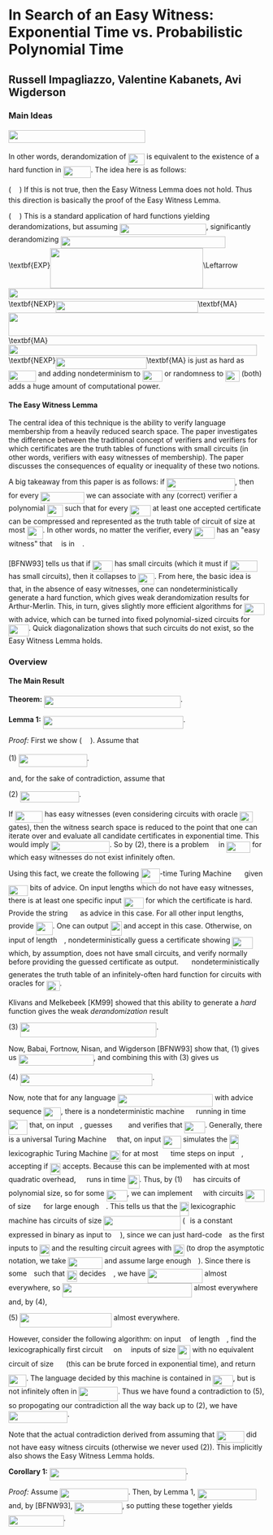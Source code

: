 # In Search of an Easy Witness: Exponential Time vs. Probabilistic Polynomial Time

## Russell Impagliazzo, Valentine Kabanets, Avi Wigderson

### Main Ideas

#### <img src="/notes/papers/tex/b560ff2705f21960f31f0200a056e607.svg?invert_in_darkmode&sanitize=true" align="middle" width="268.58288655pt" height="24.65753399999998pt"/>

In other words, derandomization of <img src="/notes/papers/tex/ba007d1b3734900f1caf239e9617b838.svg?invert_in_darkmode&sanitize=true" align="middle" width="32.23728584999999pt" height="22.55708729999998pt"/> is equivalent to the existence of a hard function in <img src="/notes/papers/tex/3262497f78af8a499e76e85f7bdb9422.svg?invert_in_darkmode&sanitize=true" align="middle" width="54.42894764999999pt" height="22.55708729999998pt"/>.  The idea here is as follows:

(<img src="/notes/papers/tex/777d001ea1ec5971b67bb546ed760f97.svg?invert_in_darkmode&sanitize=true" align="middle" width="16.43840384999999pt" height="14.15524440000002pt"/>) If this is not true, then the Easy Witness Lemma does not hold.  Thus this direction is basically the proof of the Easy Witness Lemma.

(<img src="/notes/papers/tex/bd9e3b94a2cd2f370d50ece113f7b316.svg?invert_in_darkmode&sanitize=true" align="middle" width="16.43840384999999pt" height="14.15524440000002pt"/>) This is a standard application of hard functions yielding derandomizations, but assuming <img src="/notes/papers/tex/525986dc5b84a8968c8c8655d1e89fb7.svg?invert_in_darkmode&sanitize=true" align="middle" width="170.1359583pt" height="22.55708729999998pt"/>, significantly derandomizing <img src="/notes/papers/tex/c9d3ac79f99a44be0c1cb74a8c375e62.svg?invert_in_darkmode&sanitize=true" align="middle" width="324.68033234999996pt" height="22.831056599999986pt"/>\textbf{EXP}<img src="/notes/papers/tex/ec70291030106ac15d415edd02b0f643.svg?invert_in_darkmode&sanitize=true" align="middle" width="300.74377245pt" height="78.90410880000002pt"/>\Leftarrow<img src="/notes/papers/tex/5eea368b69816f8bbb20a90fa4d570f8.svg?invert_in_darkmode&sanitize=true" align="middle" width="523.3827588pt" height="22.831056599999986pt"/>\textbf{NEXP}<img src="/notes/papers/tex/14c62bb42d5fbaa35b5f00177040d5a3.svg?invert_in_darkmode&sanitize=true" align="middle" width="280.26696225pt" height="22.831056599999986pt"/>\textbf{MA}<img src="/notes/papers/tex/1a6cca6d1f3b3a39f8e4a77ff18c323f.svg?invert_in_darkmode&sanitize=true" align="middle" width="568.17492105pt" height="45.84475830000002pt"/>\textbf{MA}<img src="/notes/papers/tex/c05d5cf9f7c599f64d1b7289537d59a0.svg?invert_in_darkmode&sanitize=true" align="middle" width="488.88754529999994pt" height="22.831056599999986pt"/>\textbf{NEXP}<img src="/notes/papers/tex/0e1a228a69d0b9657310edcc8634eeb9.svg?invert_in_darkmode&sanitize=true" align="middle" width="179.1665469pt" height="22.831056599999986pt"/>\textbf{MA} is just as hard as <img src="/notes/papers/tex/3262497f78af8a499e76e85f7bdb9422.svg?invert_in_darkmode&sanitize=true" align="middle" width="54.42894764999999pt" height="22.55708729999998pt"/> and adding nondeterminism to <img src="/notes/papers/tex/1badc9c9493a0421ec689d7633f092e8.svg?invert_in_darkmode&sanitize=true" align="middle" width="39.29203574999999pt" height="22.55708729999998pt"/> or randomness to <img src="/notes/papers/tex/93d804881a17daf5af04dfd29bae3c5b.svg?invert_in_darkmode&sanitize=true" align="middle" width="27.716759399999994pt" height="22.55708729999998pt"/> (both) adds a huge amount of computational power.

#### The Easy Witness Lemma

The central idea of this technique is the ability to verify language membership from a heavily reduced search space.  The paper investigates the difference between the traditional concept of verifiers and verifiers for which certificates are the truth tables of functions with small circuits (in other words, verifiers with easy witnesses of membership).  The paper discusses the consequences of equality or inequality of these two notions.

A big takeaway from this paper is as follows: if <img src="/notes/papers/tex/77fc0a70b06f5a122e80d7a9dd446aa7.svg?invert_in_darkmode&sanitize=true" align="middle" width="134.69101634999998pt" height="24.65753399999998pt"/>, then for every <img src="/notes/papers/tex/192ad4ff2d53a3ec021edaa9374abad4.svg?invert_in_darkmode&sanitize=true" align="middle" width="85.70732774999999pt" height="22.55708729999998pt"/> we can associate with any (correct) verifier a polynomial <img src="/notes/papers/tex/c62c4d1f4cea69da63734be038d89dea.svg?invert_in_darkmode&sanitize=true" align="middle" width="30.92287604999999pt" height="24.65753399999998pt"/> such that for every <img src="/notes/papers/tex/60cd4b11237e4bc3ddd5d01c0853f07d.svg?invert_in_darkmode&sanitize=true" align="middle" width="40.67336789999999pt" height="22.465723500000017pt"/> at least one accepted certificate can be compressed and represented as the truth table of circuit of size at most <img src="/notes/papers/tex/c62c4d1f4cea69da63734be038d89dea.svg?invert_in_darkmode&sanitize=true" align="middle" width="30.92287604999999pt" height="24.65753399999998pt"/>.  In other words, no matter the verifier, every <img src="/notes/papers/tex/60cd4b11237e4bc3ddd5d01c0853f07d.svg?invert_in_darkmode&sanitize=true" align="middle" width="40.67336789999999pt" height="22.465723500000017pt"/> has an "easy witness" that <img src="/notes/papers/tex/332cc365a4987aacce0ead01b8bdcc0b.svg?invert_in_darkmode&sanitize=true" align="middle" width="9.39498779999999pt" height="14.15524440000002pt"/> is in <img src="/notes/papers/tex/ddcb483302ed36a59286424aa5e0be17.svg?invert_in_darkmode&sanitize=true" align="middle" width="11.18724254999999pt" height="22.465723500000017pt"/>.

\[BFNW93\] tells us that if <img src="/notes/papers/tex/0fa7e1e4059a89859c4afd74d72979f5.svg?invert_in_darkmode&sanitize=true" align="middle" width="39.634494899999986pt" height="22.55708729999998pt"/> has small circuits (which it must if <img src="/notes/papers/tex/3262497f78af8a499e76e85f7bdb9422.svg?invert_in_darkmode&sanitize=true" align="middle" width="54.42894764999999pt" height="22.55708729999998pt"/> has small circuits), then it collapses to <img src="/notes/papers/tex/ba007d1b3734900f1caf239e9617b838.svg?invert_in_darkmode&sanitize=true" align="middle" width="32.23728584999999pt" height="22.55708729999998pt"/>.  From here, the basic idea is that, in the absence of easy witnesses, one can nondeterministically generate a hard function, which gives weak derandomization results for Arthur-Merlin.  This, in turn, gives slightly more efficient algorithms for <img src="/notes/papers/tex/0fa7e1e4059a89859c4afd74d72979f5.svg?invert_in_darkmode&sanitize=true" align="middle" width="39.634494899999986pt" height="22.55708729999998pt"/> with advice, which can be turned into fixed polynomial-sized circuits for <img src="/notes/papers/tex/0fa7e1e4059a89859c4afd74d72979f5.svg?invert_in_darkmode&sanitize=true" align="middle" width="39.634494899999986pt" height="22.55708729999998pt"/>.  Quick diagonalization shows that such circuits do not exist, so the Easy Witness Lemma holds.

### Overview

#### The Main Result

**Theorem:** <img src="/notes/papers/tex/9ff8b145b8b0b269a0062e64c43eb8d2.svg?invert_in_darkmode&sanitize=true" align="middle" width="268.58288655pt" height="24.65753399999998pt"/>.

**Lemma 1:** <img src="/notes/papers/tex/7f79b4f287a32cefcea2d5bb0245b209.svg?invert_in_darkmode&sanitize=true" align="middle" width="275.9800956pt" height="24.65753399999998pt"/>.

*Proof:* First we show (<img src="/notes/papers/tex/777d001ea1ec5971b67bb546ed760f97.svg?invert_in_darkmode&sanitize=true" align="middle" width="16.43840384999999pt" height="14.15524440000002pt"/>).  Assume that 

(1) <img src="/notes/papers/tex/77fc0a70b06f5a122e80d7a9dd446aa7.svg?invert_in_darkmode&sanitize=true" align="middle" width="134.69101634999998pt" height="24.65753399999998pt"/>.

and, for the sake of contradiction, assume that

(2) <img src="/notes/papers/tex/8de03f1ff93f09bbe377652be283542a.svg?invert_in_darkmode&sanitize=true" align="middle" width="115.98105419999997pt" height="22.831056599999986pt"/>.

If <img src="/notes/papers/tex/3262497f78af8a499e76e85f7bdb9422.svg?invert_in_darkmode&sanitize=true" align="middle" width="54.42894764999999pt" height="22.55708729999998pt"/> has easy witnesses (even considering circuits with oracle <img src="/notes/papers/tex/95d4aeb7638140fd70ba48c1d0a76c2d.svg?invert_in_darkmode&sanitize=true" align="middle" width="25.890204449999988pt" height="20.09134050000002pt"/> gates), then the witness search space is reduced to the point that one can iterate over and evaluate all candidate certificates in exponential time.  This would imply <img src="/notes/papers/tex/d5b0955968ea3cad6274f10a34ac8d12.svg?invert_in_darkmode&sanitize=true" align="middle" width="115.98105419999997pt" height="22.55708729999998pt"/>.  So by (2), there is a problem <img src="/notes/papers/tex/ddcb483302ed36a59286424aa5e0be17.svg?invert_in_darkmode&sanitize=true" align="middle" width="11.18724254999999pt" height="22.465723500000017pt"/> in <img src="/notes/papers/tex/8d6516164fea0dbeb5f2d6a973eeefd9.svg?invert_in_darkmode&sanitize=true" align="middle" width="47.032081799999986pt" height="22.465723500000017pt"/> for which easy witnesses do not exist infinitely often.

Using this fact, we create the following <img src="/notes/papers/tex/d68ffd33fdb660a33b5f4f61ed55160b.svg?invert_in_darkmode&sanitize=true" align="middle" width="36.97176944999999pt" height="29.190975000000005pt"/>-time Turing Machine <img src="/notes/papers/tex/fb97d38bcc19230b0acd442e17db879c.svg?invert_in_darkmode&sanitize=true" align="middle" width="17.73973739999999pt" height="22.465723500000017pt"/> given <img src="/notes/papers/tex/3f18d8f60c110e865571bba5ba67dcc6.svg?invert_in_darkmode&sanitize=true" align="middle" width="38.17727759999999pt" height="21.18721440000001pt"/> bits of advice.  On input lengths which do not have easy witnesses, there is at least one specific input <img src="/notes/papers/tex/36e95cdc0bd5ff0a4db1e282cb0402b8.svg?invert_in_darkmode&sanitize=true" align="middle" width="39.645998699999986pt" height="22.465723500000017pt"/> for which the certificate is hard.  Provide the string <img src="/notes/papers/tex/d0a62868544bbe8b43be9c0e7beb17cf.svg?invert_in_darkmode&sanitize=true" align="middle" width="16.58683124999999pt" height="21.18721440000001pt"/> as advice in this case.  For all other input lengths, provide <img src="/notes/papers/tex/3de7c9704c3fdf394d3bbbd915894994.svg?invert_in_darkmode&sanitize=true" align="middle" width="32.98915289999999pt" height="26.76175259999998pt"/>.  One can output <img src="/notes/papers/tex/5254e6ee076b978d5eb10b36ba83cffc.svg?invert_in_darkmode&sanitize=true" align="middle" width="22.011217799999987pt" height="28.92981300000002pt"/> and accept in this case.  Otherwise, on input of length <img src="/notes/papers/tex/55a049b8f161ae7cfeb0197d75aff967.svg?invert_in_darkmode&sanitize=true" align="middle" width="9.86687624999999pt" height="14.15524440000002pt"/>, nondeterministically guess a certificate showing <img src="/notes/papers/tex/60cd4b11237e4bc3ddd5d01c0853f07d.svg?invert_in_darkmode&sanitize=true" align="middle" width="40.67336789999999pt" height="22.465723500000017pt"/> which, by assumption, does not have small circuits, and verify normally before providing the guessed certificate as output.  <img src="/notes/papers/tex/fb97d38bcc19230b0acd442e17db879c.svg?invert_in_darkmode&sanitize=true" align="middle" width="17.73973739999999pt" height="22.465723500000017pt"/> nondeterministically generates the truth table of an infinitely-often hard function for circuits with oracles for <img src="/notes/papers/tex/95d4aeb7638140fd70ba48c1d0a76c2d.svg?invert_in_darkmode&sanitize=true" align="middle" width="25.890204449999988pt" height="20.09134050000002pt"/>.

Klivans and Melkebeek \[KM99\] showed that this ability to generate a *hard* function gives the weak *derandomization* result

(3) <img src="/notes/papers/tex/4e86b8b0cd20852ec4ac817fc5b6f8c4.svg?invert_in_darkmode&sanitize=true" align="middle" width="268.5137961pt" height="28.92981300000002pt"/>.

Now, Babai, Fortnow, Nisan, and Wigderson \[BFNW93\] show that, (1) gives us <img src="/notes/papers/tex/e9338db5ed13d5096e92191a285dca77.svg?invert_in_darkmode&sanitize=true" align="middle" width="147.94430309999998pt" height="22.55708729999998pt"/>, and combining this with (3) gives us 

(4) <img src="/notes/papers/tex/213a7f85b1da5766cc913a0a8db53f80.svg?invert_in_darkmode&sanitize=true" align="middle" width="260.0010995999999pt" height="24.65753399999998pt"/>.

Now, note that for any language <img src="/notes/papers/tex/dd48c7d3098a962704a9ae9c99fb5437.svg?invert_in_darkmode&sanitize=true" align="middle" width="187.71830054999998pt" height="24.65753399999998pt"/> with advice sequence <img src="/notes/papers/tex/819c7cae4698d7e6622b092e0b0a12c5.svg?invert_in_darkmode&sanitize=true" align="middle" width="34.07550464999999pt" height="24.65753399999998pt"/>, there is a nondeterministic machine <img src="/notes/papers/tex/f9c4988898e7f532b9f826a75014ed3c.svg?invert_in_darkmode&sanitize=true" align="middle" width="14.99998994999999pt" height="22.465723500000017pt"/> running in time <img src="/notes/papers/tex/d68ffd33fdb660a33b5f4f61ed55160b.svg?invert_in_darkmode&sanitize=true" align="middle" width="36.97176944999999pt" height="29.190975000000005pt"/> that, on input <img src="/notes/papers/tex/332cc365a4987aacce0ead01b8bdcc0b.svg?invert_in_darkmode&sanitize=true" align="middle" width="9.39498779999999pt" height="14.15524440000002pt"/>, guesses <img src="/notes/papers/tex/15a9e6cb779720a41451837d42e46a8e.svg?invert_in_darkmode&sanitize=true" align="middle" width="23.322070199999988pt" height="14.15524440000002pt"/> and verifies that <img src="/notes/papers/tex/60cd4b11237e4bc3ddd5d01c0853f07d.svg?invert_in_darkmode&sanitize=true" align="middle" width="40.67336789999999pt" height="22.465723500000017pt"/>.  Generally, there is a universal Turing Machine <img src="/notes/papers/tex/6bac6ec50c01592407695ef84f457232.svg?invert_in_darkmode&sanitize=true" align="middle" width="13.01596064999999pt" height="22.465723500000017pt"/> that, on input <img src="/notes/papers/tex/507fea80923da3e770e126ce607dd7d6.svg?invert_in_darkmode&sanitize=true" align="middle" width="35.14953089999999pt" height="24.65753399999998pt"/> simulates the <img src="/notes/papers/tex/2816079e0c533ee8a8148e5215141fe3.svg?invert_in_darkmode&sanitize=true" align="middle" width="18.06055514999999pt" height="27.91243950000002pt"/> lexicographic Turing Machine <img src="/notes/papers/tex/e8a87898efc00bd6e44ae2c7edcfcd1c.svg?invert_in_darkmode&sanitize=true" align="middle" width="20.598413549999993pt" height="22.465723500000017pt"/> for at most <img src="/notes/papers/tex/f8f25e4580c418a51dc556db0d8d2b93.svg?invert_in_darkmode&sanitize=true" align="middle" width="16.34523329999999pt" height="21.839370299999988pt"/> time steps on input <img src="/notes/papers/tex/332cc365a4987aacce0ead01b8bdcc0b.svg?invert_in_darkmode&sanitize=true" align="middle" width="9.39498779999999pt" height="14.15524440000002pt"/>, accepting if <img src="/notes/papers/tex/e8a87898efc00bd6e44ae2c7edcfcd1c.svg?invert_in_darkmode&sanitize=true" align="middle" width="20.598413549999993pt" height="22.465723500000017pt"/> accepts.  Because this can be implemented with at most quadratic overhead, <img src="/notes/papers/tex/6bac6ec50c01592407695ef84f457232.svg?invert_in_darkmode&sanitize=true" align="middle" width="13.01596064999999pt" height="22.465723500000017pt"/> runs in time <img src="/notes/papers/tex/d28295e60fcb6a3ca543858aaf794ac9.svg?invert_in_darkmode&sanitize=true" align="middle" width="22.89777929999999pt" height="26.76175259999998pt"/>.  Thus, by (1) <img src="/notes/papers/tex/6bac6ec50c01592407695ef84f457232.svg?invert_in_darkmode&sanitize=true" align="middle" width="13.01596064999999pt" height="22.465723500000017pt"/> has circuits of polynomial size, so for some <img src="/notes/papers/tex/b9798a6be0b063a31e64e1c3b8d0988c.svg?invert_in_darkmode&sanitize=true" align="middle" width="41.03867954999999pt" height="22.831056599999986pt"/>, we can implement <img src="/notes/papers/tex/6bac6ec50c01592407695ef84f457232.svg?invert_in_darkmode&sanitize=true" align="middle" width="13.01596064999999pt" height="22.465723500000017pt"/> with circuits <img src="/notes/papers/tex/472992d46a71981edd1dea7c131bd026.svg?invert_in_darkmode&sanitize=true" align="middle" width="37.135200299999994pt" height="24.65753399999998pt"/> of size <img src="/notes/papers/tex/caffed0f63065b42501fe6d23e50bbf9.svg?invert_in_darkmode&sanitize=true" align="middle" width="17.132905349999987pt" height="27.91243950000002pt"/> for large enough <img src="/notes/papers/tex/55a049b8f161ae7cfeb0197d75aff967.svg?invert_in_darkmode&sanitize=true" align="middle" width="9.86687624999999pt" height="14.15524440000002pt"/>.  This tells us that the <img src="/notes/papers/tex/2816079e0c533ee8a8148e5215141fe3.svg?invert_in_darkmode&sanitize=true" align="middle" width="18.06055514999999pt" height="27.91243950000002pt"/> lexicographic machine has circuits of size <img src="/notes/papers/tex/821c27d68262b44c38cf41f0e79f2a18.svg?invert_in_darkmode&sanitize=true" align="middle" width="151.14335279999997pt" height="27.94539330000001pt"/> (<img src="/notes/papers/tex/77a3b857d53fb44e33b53e4c8b68351a.svg?invert_in_darkmode&sanitize=true" align="middle" width="5.663225699999989pt" height="21.68300969999999pt"/> is a constant expressed in binary as input to <img src="/notes/papers/tex/6bac6ec50c01592407695ef84f457232.svg?invert_in_darkmode&sanitize=true" align="middle" width="13.01596064999999pt" height="22.465723500000017pt"/>), since we can just hard-code <img src="/notes/papers/tex/77a3b857d53fb44e33b53e4c8b68351a.svg?invert_in_darkmode&sanitize=true" align="middle" width="5.663225699999989pt" height="21.68300969999999pt"/> as the first inputs to <img src="/notes/papers/tex/269df1b24837e284ec791de3ae768620.svg?invert_in_darkmode&sanitize=true" align="middle" width="19.87487204999999pt" height="22.465723500000017pt"/> and the resulting circuit agrees with <img src="/notes/papers/tex/e8a87898efc00bd6e44ae2c7edcfcd1c.svg?invert_in_darkmode&sanitize=true" align="middle" width="20.598413549999993pt" height="22.465723500000017pt"/> (to drop the asymptotic notation, we take <img src="/notes/papers/tex/10e6efdabaa434b75fda9d534d66ecac.svg?invert_in_darkmode&sanitize=true" align="middle" width="67.85935694999998pt" height="22.831056599999986pt"/> and assume large enough <img src="/notes/papers/tex/55a049b8f161ae7cfeb0197d75aff967.svg?invert_in_darkmode&sanitize=true" align="middle" width="9.86687624999999pt" height="14.15524440000002pt"/>).  Since there is some <img src="/notes/papers/tex/77a3b857d53fb44e33b53e4c8b68351a.svg?invert_in_darkmode&sanitize=true" align="middle" width="5.663225699999989pt" height="21.68300969999999pt"/> such that <img src="/notes/papers/tex/e8a87898efc00bd6e44ae2c7edcfcd1c.svg?invert_in_darkmode&sanitize=true" align="middle" width="20.598413549999993pt" height="22.465723500000017pt"/> decides <img src="/notes/papers/tex/ddcb483302ed36a59286424aa5e0be17.svg?invert_in_darkmode&sanitize=true" align="middle" width="11.18724254999999pt" height="22.465723500000017pt"/>, we have <img src="/notes/papers/tex/96220ab4de9e9a9db5118000767ca285.svg?invert_in_darkmode&sanitize=true" align="middle" width="108.26209019999999pt" height="27.94539330000001pt"/> almost everywhere, so <img src="/notes/papers/tex/afd1d9bc915366f5445b3824dde604b9.svg?invert_in_darkmode&sanitize=true" align="middle" width="255.34126034999997pt" height="27.94539330000001pt"/> almost everywhere and, by (4),

(5) <img src="/notes/papers/tex/eb81fac0175f1014da70e12ca2ad5bf6.svg?invert_in_darkmode&sanitize=true" align="middle" width="180.54488924999998pt" height="27.94539330000001pt"/> almost everywhere.

However, consider the following algorithm: on input <img src="/notes/papers/tex/332cc365a4987aacce0ead01b8bdcc0b.svg?invert_in_darkmode&sanitize=true" align="middle" width="9.39498779999999pt" height="14.15524440000002pt"/> of length <img src="/notes/papers/tex/55a049b8f161ae7cfeb0197d75aff967.svg?invert_in_darkmode&sanitize=true" align="middle" width="9.86687624999999pt" height="14.15524440000002pt"/>, find the lexicographically first circuit <img src="/notes/papers/tex/9b325b9e31e85137d1de765f43c0f8bc.svg?invert_in_darkmode&sanitize=true" align="middle" width="12.92464304999999pt" height="22.465723500000017pt"/> on <img src="/notes/papers/tex/55a049b8f161ae7cfeb0197d75aff967.svg?invert_in_darkmode&sanitize=true" align="middle" width="9.86687624999999pt" height="14.15524440000002pt"/> inputs of size <img src="/notes/papers/tex/8224eee88e79590f29fc5f7be8ab0b6a.svg?invert_in_darkmode&sanitize=true" align="middle" width="24.92916359999999pt" height="27.91243950000002pt"/> with no equivalent circuit of size <img src="/notes/papers/tex/bb32ea06aa4bd99833ad650f5b208ac6.svg?invert_in_darkmode&sanitize=true" align="middle" width="16.709954249999992pt" height="27.91243950000002pt"/> (this can be brute forced in exponential time), and return <img src="/notes/papers/tex/7418da18c225a344fedb873186962548.svg?invert_in_darkmode&sanitize=true" align="middle" width="35.10505844999999pt" height="24.65753399999998pt"/>.  The language decided by this machine is contained in <img src="/notes/papers/tex/0fa7e1e4059a89859c4afd74d72979f5.svg?invert_in_darkmode&sanitize=true" align="middle" width="39.634494899999986pt" height="22.55708729999998pt"/>, but is not infinitely often in <img src="/notes/papers/tex/5d2787d9b937e34dfd76e2ac42022f75.svg?invert_in_darkmode&sanitize=true" align="middle" width="76.9837101pt" height="27.94539330000001pt"/>.  Thus we have found a contradiction to (5), so propogating our contradiction all the way back up to (2), we have <img src="/notes/papers/tex/8a3ba03e853c696016ef3c38745c3557.svg?invert_in_darkmode&sanitize=true" align="middle" width="115.98106079999998pt" height="22.55708729999998pt"/>.

Note that the actual contradiction derived from assuming that <img src="/notes/papers/tex/3262497f78af8a499e76e85f7bdb9422.svg?invert_in_darkmode&sanitize=true" align="middle" width="54.42894764999999pt" height="22.55708729999998pt"/> did not have easy witness circuits (otherwise we never used (2)).  This implicitly also shows the Easy Witness Lemma holds.

**Corollary 1:** <img src="/notes/papers/tex/9ff8b145b8b0b269a0062e64c43eb8d2.svg?invert_in_darkmode&sanitize=true" align="middle" width="268.58288655pt" height="24.65753399999998pt"/>.

*Proof:* Assume <img src="/notes/papers/tex/77fc0a70b06f5a122e80d7a9dd446aa7.svg?invert_in_darkmode&sanitize=true" align="middle" width="134.69101634999998pt" height="24.65753399999998pt"/>.  Then, by Lemma 1, <img src="/notes/papers/tex/d5b0955968ea3cad6274f10a34ac8d12.svg?invert_in_darkmode&sanitize=true" align="middle" width="115.98105419999997pt" height="22.55708729999998pt"/> and, by \[BFNW93\], <img src="/notes/papers/tex/bb5980de7f884b8d1477c955948ce00d.svg?invert_in_darkmode&sanitize=true" align="middle" width="93.78939899999999pt" height="22.55708729999998pt"/>, so putting these together yields <img src="/notes/papers/tex/19b7f8871f061787a955b31743ba1af7.svg?invert_in_darkmode&sanitize=true" align="middle" width="108.58384514999999pt" height="22.55708729999998pt"/>.

